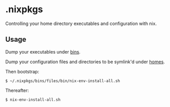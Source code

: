 # .nixpkgs

Controlling your home directory executables and configuration with nix.

## Usage

Dump your executables under [bins][bins].

Dump your configuration files and directories to be symlink'd under [homes][homes].

Then bootstrap:

```
$ ~/.nixpkgs/bins/files/bin/nix-env-install-all.sh
```

Thereafter:

```
$ nix-env-install-all.sh
```

[bins]: bins/files/bin
[homes]: homes/files/homes
